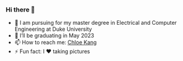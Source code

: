 ### Hi there 👋


- 🔭 I am pursuing for my master degree in Electrical and Computer Engineering at Duke University
- 🌱 I’ll be graduating in May 2023
- 📫 How to reach me: [Chloe Kang](https://www.linkedin.com/in/chloe-kang53/)
- ⚡ Fun fact: I ❤️ taking pictures
